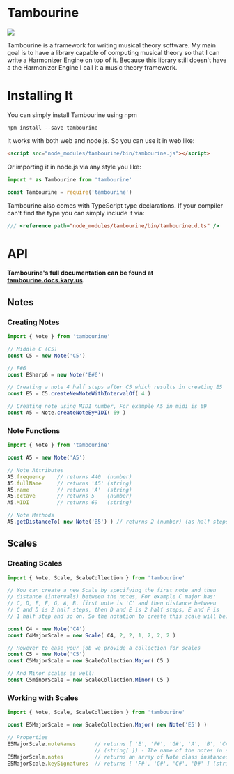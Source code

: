 
# Tambourine

![](https://travis-ci.org/pmkary/tambourine.svg?branch=master)

Tambourine is a framework for writing musical theory software. My main goal is to have a library capable of computing musical theory so that I can write a Harmonizer Engine on top of it. Because this library still doesn't have a the Harmonizer Engine I call it a music theory framework.

# Installing It
You can simply install Tambourine using npm

```
npm install --save tambourine
```

It works with both web and node.js. So you can use it in web like:

```HTML
<script src="node_modules/tambourine/bin/tambourine.js"></script>
```

Or importing it in node.js via any style you like:

```js
import * as Tambourine from 'tambourine'
```

```js
const Tambourine = require('tambourine')
```

Tambourine also comes with TypeScript type declarations. If your compiler can't find the type you can simply include it via:

```ts
/// <reference path="node_modules/tambourine/bin/tambourine.d.ts" />
```

# API
__Tambourine's full documentation can be found at [tambourine.docs.kary.us](http://tambourine.docs.kary.us).__

## Notes
### Creating Notes
```js
import { Note } from 'tambourine'

// Middle C (C5)
const C5 = new Note('C5')

// E#6
const ESharp6 = new Note('E#6')

// Creating a note 4 half steps after C5 which results in creating E5
const E5 = C5.createNewNoteWithIntervalOf( 4 )

// Creating note using MIDI number, For example A5 in midi is 69
const A5 = Note.createNoteByMIDI( 69 )
```

### Note Functions
```js
import { Note } from 'tambourine'

const A5 = new Note('A5')

// Note Attributes
A5.frequency    // returns 440  (number)
A5.fullName     // returns 'A5' (string)
A5.name         // returns 'A'  (string)
A5.octave       // returns 5    (number)
A5.MIDI         // returns 69   (string)

// Note Methods
A5.getDistanceTo( new Note('B5') ) // returns 2 (number) (as half steps)
```

## Scales
### Creating Scales
```js
import { Note, Scale, ScaleCollection } from 'tambourine'

// You can create a new Scale by specifying the first note and then
// distance (intervals) between the notes, For example C major has:
// C, D, E, F, G, A, B. first note is 'C' and then distance between
// C and D is 2 half steps, then D and E is 2 half steps, E and F is
// 1 half step and so on. So the notation to create this scale will be:

const C4 = new Note('C4')
const C4MajorScale = new Scale( C4, 2, 2, 1, 2, 2, 2 )

// However to ease your job we provide a collection for scales
const C5 = new Note('C5')
const C5MajorScale = new ScaleCollection.Major( C5 )

// And Minor scales as well:
const C5minorScale = new ScaleCollection.Minor( C5 )
```

### Working with Scales
```js
import { Note, Scale, ScaleCollection } from 'tambourine'

const E5MajorScale = new ScaleCollection.Major( new Note('E5') )

// Properties
E5MajorScale.noteNames      // returns [ 'E', 'F#', 'G#', 'A', 'B', 'C#', 'D#' ]
                            // (string[ ]) - The name of the notes in string
E5MajorScale.notes          // returns an array of Note class instances (Note[])
E5MajorScale.keySignatures  // returns [ 'F#', 'G#', 'C#', 'D#' ] (string[])
```
